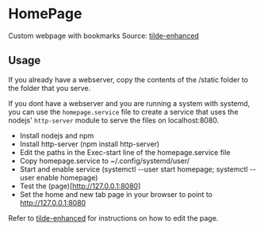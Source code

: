 # HomePage
Custom webpage with bookmarks
Source: [tilde-enhanced](https://github.com/Ozencb/tilde-enhanced)

## Usage
If you already have a webserver, copy the contents of the /static
folder to the folder that you serve.

If you dont have a webserver and you are running a system with
systemd, you can use the `homepage.service` file to create a service
that uses the nodejs' `http-server` module to serve the files on localhost:8080.
 * Install nodejs and npm
 * Install http-server (npm install http-server)
 * Edit the paths in the Exec-start line of the homepage.service file
 * Copy homepage.service to ~/.config/systemd/user/
 * Start and enable service 
 (systemctl --user start homepage; systemctl --user enable homepage)
 * Test the (page)[http://127.0.0.1:8080]
 * Set the home and new tab page in your browser to point to http://127.0.0.1:8080
 
Refer to [tilde-enhanced](https://github.com/Ozencb/tilde-enhanced) for instructions
on how to edit the page.

